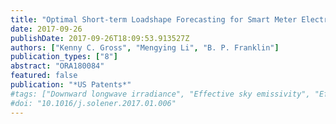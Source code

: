 ```yaml
---
title: "Optimal Short-term Loadshape Forecasting for Smart Meter Electricity Signals"
date: 2017-09-26
publishDate: 2017-09-26T18:09:53.913527Z
authors: ["Kenny C. Gross", "Mengying Li", "B. P. Franklin"]
publication_types: ["8"]
abstract: "ORA180084"
featured: false
publication: "*US Patents*"
#tags: ["Downward longwave irradiance", "Effective sky emissivity", "Effective sky temperature", "Parametric modeling"]
#doi: "10.1016/j.solener.2017.01.006"
---
```

